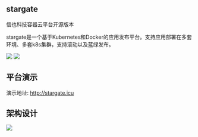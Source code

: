 ## stargate

信也科技容器云平台开源版本

stargate是一个基于Kubernetes和Docker的应用发布平台。支持应用部署在多套环境、多套k8s集群，支持滚动以及蓝绿发布。

<img src="https://stargate-1302550287.cos.ap-shanghai.myqcloud.com/stargate_3.png">

<img src="https://stargate-1302550287.cos.ap-shanghai.myqcloud.com/stargate_4.png">

## 平台演示

演示地址: http://stargate.icu

## 架构设计

<img src="https://stargate-1302550287.cos.ap-shanghai.myqcloud.com/stargate_5.png">
